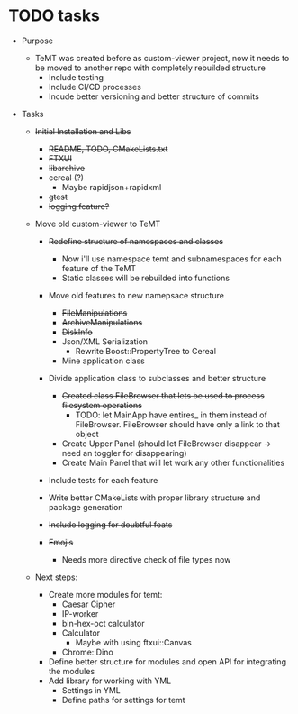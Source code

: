 # TODO tasks

+ Purpose
    + TeMT was created before as custom-viewer project, now it needs to be moved to another repo with completely rebuilded structure
        + Include testing
        + Include CI/CD processes
        + Incude better versioning and better structure of commits



+ Tasks
    + ~~Initial Installation and Libs~~
        + ~~README, TODO, CMakeLists.txt~~
        + ~~FTXUI~~
        + ~~libarchive~~
        + ~~cereal (?)~~
            + Maybe rapidjson+rapidxml
        + ~~gtest~~
        + ~~logging feature?~~
    
    + Move old custom-viewer to TeMT

        + ~~Redefine structure of namespaces and classes~~
            + Now i'll use namespace temt and subnamespaces for each feature of the TeMT
            + Static classes will be rebuilded into functions

        + Move old features to new namepsace structure
            + ~~FileManipulations~~
            + ~~ArchiveManipulations~~
            + ~~DiskInfo~~
            + Json/XML Serialization
                + Rewrite Boost::PropertyTree to Cereal
            + Mine application class

        + Divide application class to subclasses and better structure
            + ~~Created class FileBrowser that lets be used to process filesystem operations~~
                + TODO: let MainApp have entires_ in them instead of FileBrowser. FileBrowser should have only a link to that object
            + Create Upper Panel (should let FileBrowser disappear -> need an toggler for disappearing)
            + Create Main Panel that will let work any other functionalities

        + Include tests for each feature
        + Write better CMakeLists with proper library structure and package generation
        + ~~Include logging for doubtful feats~~

        + ~~Emojis~~
            + Needs more directive check of file types now


    + Next steps:
        + Create more modules for temt:
            + Caesar Cipher
            + IP-worker
            + bin-hex-oct calculator
            + Calculator
                + Maybe with using ftxui::Canvas
            + Chrome::Dino
        + Define better structure for modules and open API for integrating the modules
        + Add library for working with YML
            + Settings in YML
            + Define paths for settings for temt



